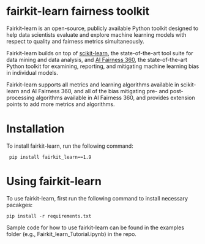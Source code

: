 # fairkit-learn fairness toolkit

Fairkit-learn is an open-source, publicly available Python toolkit designed
to help data scientists evaluate and explore machine learning models with
respect to quality and fairness metrics simultaneously.

Fairkit-learn builds on top of [scikit-learn](https://scikit-learn.org/stable/), the state-of-the-art tool suite
for data mining and data analysis, and [AI Fairness 360](https://aif360.mybluemix.net/), the state-of-the-art
Python toolkit for examining, reporting, and mitigating machine learning bias
in individual models. 

Fairkit-learn supports all metrics and learning algorithms available in scikit-learn and AI Fairness
360, and all of the bias mitigating pre- and post-processing algorithms available in AI Fairness 360, and provides extension points to add more metrics and algorithms.

# Installation

To install fairkit-learn, run the following command:

``` pip install fairkit_learn==1.9```

# Using fairkit-learn

To use fairkit-learn, first run the following command to install necessary pacakges:

```pip install -r requirements.txt```

Sample code for how to use fairkit-learn can be found in the examples
folder (e.g., Fairkit_learn_Tutorial.ipynb) in the repo. 
